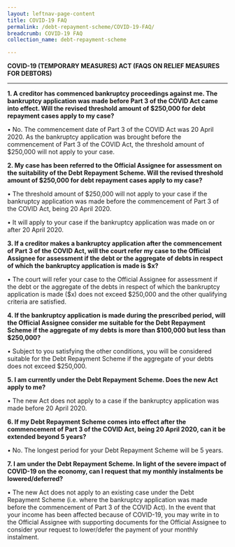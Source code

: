 ```yaml
---
layout: leftnav-page-content
title: COVID-19 FAQ
permalink: /debt-repayment-scheme/COVID-19-FAQ/
breadcrumb: COVID-19 FAQ
collection_name: debt-repayment-scheme

---
```


**COVID-19 (TEMPORARY MEASURES) ACT (FAQS ON RELIEF MEASURES FOR DEBTORS)**<br>

---


**1.	A creditor has commenced bankruptcy proceedings against me. The bankruptcy application was made before Part 3 of the COVID Act came into effect. Will the revised threshold amount of $250,000 for debt repayment cases apply to my case?**<br>

•	No. The commencement date of Part 3 of the COVID Act was 20 April 2020. As the bankruptcy application was brought before the commencement of Part 3 of the COVID Act, the threshold amount of $250,000 will not apply to your case.<br>

**2.	My case has been referred to the Official Assignee for assessment on the suitability of the Debt Repayment Scheme. Will the revised threshold amount of $250,000 for debt repayment cases apply to my case?**<br>

•	The threshold amount of $250,000 will not apply to your case if the bankruptcy application was made before the commencement of Part 3 of the COVID Act, being 20 April 2020.<br>

•	It will apply to your case if the bankruptcy application was made on or after 20 April 2020.<br>

**3.	If a creditor makes a bankruptcy application after the commencement of Part 3 of the COVID Act, will the court refer my case to the Official Assignee for assessment if the debt or the aggregate of debts in respect of which the bankruptcy application is made is $x?**<br>

•	The court will refer your case to the Official Assignee for assessment if the debt or the aggregate of the debts in respect of which the bankruptcy application is made ($x) does not exceed $250,000 and the other qualifying criteria are satisfied.<br>

**4.	If the bankruptcy application is made during the prescribed period, will the Official Assignee consider me suitable for the Debt Repayment Scheme if the aggregate of my debts is more than $100,000 but less than $250,000?**<br>

•	Subject to you satisfying the other conditions, you will be considered suitable for the Debt Repayment Scheme if the aggregate of your debts does not exceed $250,000.<br>

**5.	I am currently under the Debt Repayment Scheme. Does the new Act apply to me?**<br>

•	The new Act does not apply to a case if the bankruptcy application was made before 20 April 2020.<br>

**6.	If my Debt Repayment Scheme comes into effect after the commencement of Part 3 of the COVID Act, being 20 April 2020, can it be extended beyond 5 years?**<br>

•	No. The longest period for your Debt Repayment Scheme will be 5 years.<br>

**7.	I am under the Debt Repayment Scheme. In light of the severe impact of COVID-19 on the economy, can I request that my monthly instalments be lowered/deferred?**<br>

•	The new Act does not apply to an existing case under the Debt Repayment Scheme (i.e. where the bankruptcy application was made before the commencement of Part 3 of the COVID Act). In the event that your income has been affected because of COVID-19, you may write in to the Official Assignee with supporting documents for the Official Assignee to consider your request to lower/defer the payment of your monthly instalment.<br>
